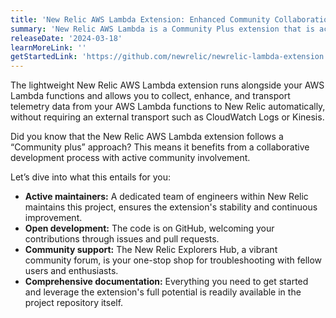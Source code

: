 ```yaml
---
title: 'New Relic AWS Lambda Extension: Enhanced Community Collaboration and Support'
summary: 'New Relic AWS Lambda is a Community Plus extension that is actively maintained and improved by New Relic engineers '
releaseDate: '2024-03-18'
learnMoreLink: ''
getStartedLink: 'https://github.com/newrelic/newrelic-lambda-extension'
---
```


The lightweight New Relic AWS Lambda extension runs alongside your AWS Lambda functions and allows you to collect, enhance, and transport telemetry data from your AWS Lambda functions to New Relic automatically, without requiring an external transport such as CloudWatch Logs or Kinesis. 

Did you know that the New Relic AWS Lambda extension follows a “Community plus” approach? This means it benefits from a collaborative development process with active community involvement. 

Let’s dive into what this entails for you:

* **Active maintainers:** A dedicated team of engineers within New Relic maintains this project, ensures the extension's stability and continuous improvement.
* **Open development:** The code is on GitHub, welcoming your contributions through issues and pull requests. 
* **Community support:** The New Relic Explorers Hub, a vibrant community forum, is your one-stop shop for troubleshooting with fellow users and enthusiasts.
* **Comprehensive documentation:** Everything you need to get started and leverage the extension's full potential is readily available in the project repository itself.



 





